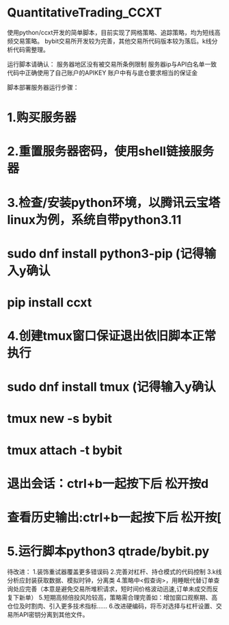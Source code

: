 # QuantitativeTrading_CCXT
使用python/ccxt开发的简单脚本，目前实现了网格策略、追踪策略，均为短线高频交易策略。
bybit交易所开发较为完善，其他交易所代码版本较为落后。k线分析代码需整理。

运行脚本请确认：
服务器地区没有被交易所条例限制
服务器ip与API白名单一致
代码中正确使用了自己账户的APIKEY
账户中有与底仓要求相当的保证金

脚本部署服务器运行步骤：
# 1.购买服务器

# 2.重置服务器密码，使用shell链接服务器

# 3.检查/安装python环境，以腾讯云宝塔linux为例，系统自带python3.11
# sudo dnf install python3-pip   (记得输入y确认
# pip install ccxt

# 4.创建tmux窗口保证退出依旧脚本正常执行
# sudo dnf install tmux   (记得输入y确认
# tmux new -s bybit
# tmux attach -t bybit
# 退出会话：ctrl+b一起按下后 松开按d
# 查看历史输出:ctrl+b一起按下后 松开按[

# 5.运行脚本python3 qtrade/bybit.py

待改进：
1.装饰重试器覆盖更多错误码
2.完善对杠杆、持仓模式的代码控制
3.k线分析应封装获取数据、模拟时钟，分离类
4.策略中<假查询>，用睡眠代替订单查询处应完善（本意是避免交易所堆积请求，短时间价格波动迅速,订单未成交而反复下新单）
5.短期高频倍投风险较高，策略需合理完善如：增加窗口观察期、高仓位及时割肉、引入更多技术指标......
6.改进硬编码，将币对选择与杠杆设置、交易所API密钥分离到其他文件。
